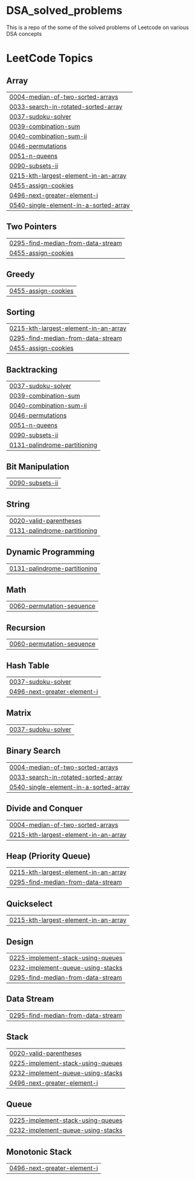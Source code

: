 # DSA_solved_problems
This is a repo of the some of the solved problems of Leetcode on various DSA concepts 

<!---LeetCode Topics Start-->
# LeetCode Topics
## Array
|  |
| ------- |
| [0004-median-of-two-sorted-arrays](https://github.com/Ambudlahiri144/DSA_solved_problems/tree/master/0004-median-of-two-sorted-arrays) |
| [0033-search-in-rotated-sorted-array](https://github.com/Ambudlahiri144/DSA_solved_problems/tree/master/0033-search-in-rotated-sorted-array) |
| [0037-sudoku-solver](https://github.com/Ambudlahiri144/DSA_solved_problems/tree/master/0037-sudoku-solver) |
| [0039-combination-sum](https://github.com/Ambudlahiri144/DSA_solved_problems/tree/master/0039-combination-sum) |
| [0040-combination-sum-ii](https://github.com/Ambudlahiri144/DSA_solved_problems/tree/master/0040-combination-sum-ii) |
| [0046-permutations](https://github.com/Ambudlahiri144/DSA_solved_problems/tree/master/0046-permutations) |
| [0051-n-queens](https://github.com/Ambudlahiri144/DSA_solved_problems/tree/master/0051-n-queens) |
| [0090-subsets-ii](https://github.com/Ambudlahiri144/DSA_solved_problems/tree/master/0090-subsets-ii) |
| [0215-kth-largest-element-in-an-array](https://github.com/Ambudlahiri144/DSA_solved_problems/tree/master/0215-kth-largest-element-in-an-array) |
| [0455-assign-cookies](https://github.com/Ambudlahiri144/DSA_solved_problems/tree/master/0455-assign-cookies) |
| [0496-next-greater-element-i](https://github.com/Ambudlahiri144/DSA_solved_problems/tree/master/0496-next-greater-element-i) |
| [0540-single-element-in-a-sorted-array](https://github.com/Ambudlahiri144/DSA_solved_problems/tree/master/0540-single-element-in-a-sorted-array) |
## Two Pointers
|  |
| ------- |
| [0295-find-median-from-data-stream](https://github.com/Ambudlahiri144/DSA_solved_problems/tree/master/0295-find-median-from-data-stream) |
| [0455-assign-cookies](https://github.com/Ambudlahiri144/DSA_solved_problems/tree/master/0455-assign-cookies) |
## Greedy
|  |
| ------- |
| [0455-assign-cookies](https://github.com/Ambudlahiri144/DSA_solved_problems/tree/master/0455-assign-cookies) |
## Sorting
|  |
| ------- |
| [0215-kth-largest-element-in-an-array](https://github.com/Ambudlahiri144/DSA_solved_problems/tree/master/0215-kth-largest-element-in-an-array) |
| [0295-find-median-from-data-stream](https://github.com/Ambudlahiri144/DSA_solved_problems/tree/master/0295-find-median-from-data-stream) |
| [0455-assign-cookies](https://github.com/Ambudlahiri144/DSA_solved_problems/tree/master/0455-assign-cookies) |
## Backtracking
|  |
| ------- |
| [0037-sudoku-solver](https://github.com/Ambudlahiri144/DSA_solved_problems/tree/master/0037-sudoku-solver) |
| [0039-combination-sum](https://github.com/Ambudlahiri144/DSA_solved_problems/tree/master/0039-combination-sum) |
| [0040-combination-sum-ii](https://github.com/Ambudlahiri144/DSA_solved_problems/tree/master/0040-combination-sum-ii) |
| [0046-permutations](https://github.com/Ambudlahiri144/DSA_solved_problems/tree/master/0046-permutations) |
| [0051-n-queens](https://github.com/Ambudlahiri144/DSA_solved_problems/tree/master/0051-n-queens) |
| [0090-subsets-ii](https://github.com/Ambudlahiri144/DSA_solved_problems/tree/master/0090-subsets-ii) |
| [0131-palindrome-partitioning](https://github.com/Ambudlahiri144/DSA_solved_problems/tree/master/0131-palindrome-partitioning) |
## Bit Manipulation
|  |
| ------- |
| [0090-subsets-ii](https://github.com/Ambudlahiri144/DSA_solved_problems/tree/master/0090-subsets-ii) |
## String
|  |
| ------- |
| [0020-valid-parentheses](https://github.com/Ambudlahiri144/DSA_solved_problems/tree/master/0020-valid-parentheses) |
| [0131-palindrome-partitioning](https://github.com/Ambudlahiri144/DSA_solved_problems/tree/master/0131-palindrome-partitioning) |
## Dynamic Programming
|  |
| ------- |
| [0131-palindrome-partitioning](https://github.com/Ambudlahiri144/DSA_solved_problems/tree/master/0131-palindrome-partitioning) |
## Math
|  |
| ------- |
| [0060-permutation-sequence](https://github.com/Ambudlahiri144/DSA_solved_problems/tree/master/0060-permutation-sequence) |
## Recursion
|  |
| ------- |
| [0060-permutation-sequence](https://github.com/Ambudlahiri144/DSA_solved_problems/tree/master/0060-permutation-sequence) |
## Hash Table
|  |
| ------- |
| [0037-sudoku-solver](https://github.com/Ambudlahiri144/DSA_solved_problems/tree/master/0037-sudoku-solver) |
| [0496-next-greater-element-i](https://github.com/Ambudlahiri144/DSA_solved_problems/tree/master/0496-next-greater-element-i) |
## Matrix
|  |
| ------- |
| [0037-sudoku-solver](https://github.com/Ambudlahiri144/DSA_solved_problems/tree/master/0037-sudoku-solver) |
## Binary Search
|  |
| ------- |
| [0004-median-of-two-sorted-arrays](https://github.com/Ambudlahiri144/DSA_solved_problems/tree/master/0004-median-of-two-sorted-arrays) |
| [0033-search-in-rotated-sorted-array](https://github.com/Ambudlahiri144/DSA_solved_problems/tree/master/0033-search-in-rotated-sorted-array) |
| [0540-single-element-in-a-sorted-array](https://github.com/Ambudlahiri144/DSA_solved_problems/tree/master/0540-single-element-in-a-sorted-array) |
## Divide and Conquer
|  |
| ------- |
| [0004-median-of-two-sorted-arrays](https://github.com/Ambudlahiri144/DSA_solved_problems/tree/master/0004-median-of-two-sorted-arrays) |
| [0215-kth-largest-element-in-an-array](https://github.com/Ambudlahiri144/DSA_solved_problems/tree/master/0215-kth-largest-element-in-an-array) |
## Heap (Priority Queue)
|  |
| ------- |
| [0215-kth-largest-element-in-an-array](https://github.com/Ambudlahiri144/DSA_solved_problems/tree/master/0215-kth-largest-element-in-an-array) |
| [0295-find-median-from-data-stream](https://github.com/Ambudlahiri144/DSA_solved_problems/tree/master/0295-find-median-from-data-stream) |
## Quickselect
|  |
| ------- |
| [0215-kth-largest-element-in-an-array](https://github.com/Ambudlahiri144/DSA_solved_problems/tree/master/0215-kth-largest-element-in-an-array) |
## Design
|  |
| ------- |
| [0225-implement-stack-using-queues](https://github.com/Ambudlahiri144/DSA_solved_problems/tree/master/0225-implement-stack-using-queues) |
| [0232-implement-queue-using-stacks](https://github.com/Ambudlahiri144/DSA_solved_problems/tree/master/0232-implement-queue-using-stacks) |
| [0295-find-median-from-data-stream](https://github.com/Ambudlahiri144/DSA_solved_problems/tree/master/0295-find-median-from-data-stream) |
## Data Stream
|  |
| ------- |
| [0295-find-median-from-data-stream](https://github.com/Ambudlahiri144/DSA_solved_problems/tree/master/0295-find-median-from-data-stream) |
## Stack
|  |
| ------- |
| [0020-valid-parentheses](https://github.com/Ambudlahiri144/DSA_solved_problems/tree/master/0020-valid-parentheses) |
| [0225-implement-stack-using-queues](https://github.com/Ambudlahiri144/DSA_solved_problems/tree/master/0225-implement-stack-using-queues) |
| [0232-implement-queue-using-stacks](https://github.com/Ambudlahiri144/DSA_solved_problems/tree/master/0232-implement-queue-using-stacks) |
| [0496-next-greater-element-i](https://github.com/Ambudlahiri144/DSA_solved_problems/tree/master/0496-next-greater-element-i) |
## Queue
|  |
| ------- |
| [0225-implement-stack-using-queues](https://github.com/Ambudlahiri144/DSA_solved_problems/tree/master/0225-implement-stack-using-queues) |
| [0232-implement-queue-using-stacks](https://github.com/Ambudlahiri144/DSA_solved_problems/tree/master/0232-implement-queue-using-stacks) |
## Monotonic Stack
|  |
| ------- |
| [0496-next-greater-element-i](https://github.com/Ambudlahiri144/DSA_solved_problems/tree/master/0496-next-greater-element-i) |
<!---LeetCode Topics End-->